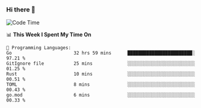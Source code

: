 ### Hi there 👋

<!--
**CrazyCollin/crazycollin** is a ✨ _special_ ✨ repository because its `README.md` (this file) appears on your GitHub profile.

Here are some ideas to get you started:

- 🔭 I’m currently working on ...
- 🌱 I’m currently learning ...
- 👯 I’m looking to collaborate on ...
- 🤔 I’m looking for help with ...
- 💬 Ask me about ...
- 📫 How to reach me: ...
- 😄 Pronouns: ...
- ⚡ Fun fact: ...
-->

<!--START_SECTION:waka-->
![Code Time](http://img.shields.io/badge/Code%20Time-1%2C404%20hrs%2014%20mins-blue)

📊 **This Week I Spent My Time On** 

```text
💬 Programming Languages: 
Go                       32 hrs 59 mins      ████████████████████████░   97.21 % 
GitIgnore file           25 mins             ░░░░░░░░░░░░░░░░░░░░░░░░░   01.25 % 
Rust                     10 mins             ░░░░░░░░░░░░░░░░░░░░░░░░░   00.51 % 
TOML                     8 mins              ░░░░░░░░░░░░░░░░░░░░░░░░░   00.43 % 
go.mod                   6 mins              ░░░░░░░░░░░░░░░░░░░░░░░░░   00.33 % 
```


<!--END_SECTION:waka-->
